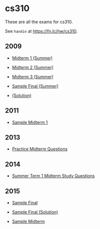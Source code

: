 # cs310

These are all the exams for cs310.

See `handin` at https://fn.lc/hw/cs310.



## 2009


* [Midterm 1 (Summer)](/static/exams/cs310/2009/cs310-2009-s-midterm1.pdf)

* [Midterm 2 (Summer)](/static/exams/cs310/2009/cs310-2009-s-midterm2.pdf)

* [Midterm 3 (Summer)](/static/exams/cs310/2009/cs310-2009-s-midterm3.pdf)

* [Sample Final (Summer)](/static/exams/cs310/2009/cs310-2009-s-sample-final.pdf)

* [(Solution)](/static/exams/cs310/2009/cs310-2009-s-sample-final-solution.pdf)



## 2011


* [Sample Midterm 1](/static/exams/cs310/2011/sample-midterm-1.pdf)



## 2013


* [Practice Midterm Questions](/static/exams/cs310/2013/sampleMidtermQuestions.pdf)



## 2014


* [Summer Term 1 Midterm Study Questions](/static/exams/cs310/2014/sample-midterm-2014-S1.pdf)



## 2015


* [Sample Final](/static/exams/cs310/2015/CPSC310-2015W1-SampleFinal.pdf)

* [Sample Final (Solution)](/static/exams/cs310/2015/CPSC310-2015W1-SampleFinal-Solutions.pdf)

* [Sample Midterm](/static/exams/cs310/2015/CPSC310-2015W2-SampleMidterm-Questions.pdf)


